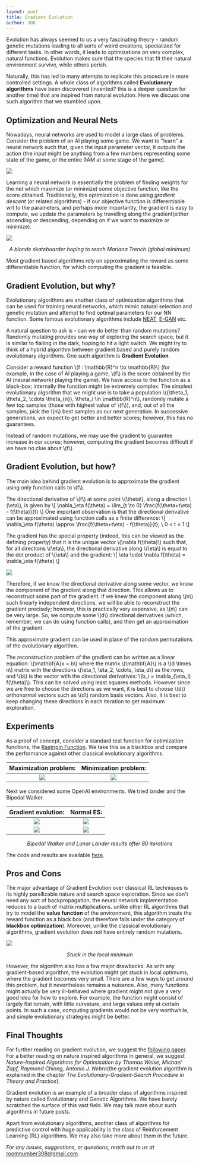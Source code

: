 ```yaml
---
layout: post
title: Gradient Evolution
author: 308
---
```

Evolution has always seemed to us a very fascinating theory - random genetic mutations leading to all sorts of weird creations, specialized for different tasks. In other words, it leads to optimizations on very complex, natural functions. Evolution makes sure that the species that fit their natural environment survive, while others perish.

Naturally, this has led to many attempts to replicate this procedure in more controlled settings. A whole class of algorithms called **Evolutionary algorithms** have been discovered (invented? this is a deeper question for another time) that are inspired from natural evolution. Here we discuss one such algorithm that we stumbled upon.

## Optimization and Neural Nets
Nowadays, neural networks are used to model a large class of problems. Consider the problem of an AI playing some game. We want to "learn" a neural network such that, given the input parameter vector, it outputs the action (the input might be anything from a few numbers representing some state of the game, or the entire RAM at some stage of the game).

![](graphics/gradEvo/NN.png)
<!-- <i><center>hello</center></i> -->

Learning a neural network is essentially the problem of finding weights for the net which maximize (or minimize) some objective function, like the score obtained. Traditionally, this optimization is done using *gradient descent* (or related algorithms) - if our objective function is differentiable wrt to the parameters, and perhaps more importantly, the gradient is easy to compute, we update the parameters by travelling along the gradient(either ascending or descending, depending on if we want to maximize or minimize).

![](graphics/gradEvo/gradient.png)

<i><center>A blonde skateboarder hoping to reach Mariana Trench (global minimum)</center></i>

Most gradient based algorithms rely on approximating the reward as some differentiable function, for which computing the gradient is feasible. 

## Gradient Evolution, but why?
Evolutionary algorithms are another class of optimization algorithms that can be used for training neural networks, which mimic natural selection and genetic mutation and attempt to find optimal parameters for our NN function. Some famous evolutionary algorithms include [NEAT](http://nn.cs.utexas.edu/downloads/papers/stanley.ec02.pdf), [E-GAN](https://arxiv.org/pdf/1803.00657.pdf) etc. 

A natural question to ask is - can we do better than random mutations? Randomly mutating provides one way of exploring the search space, but it is similar to flailing in the dark, hoping to hit a light switch. We might try to think of a hybrid algorithm between gradient based and purely random evolutionary algorithms. One such algorithm is **Gradient Evolution**.

Consider a reward function \\(f : \mathbb{R}^n \to \mathbb{R}\\) (for example, in the case of AI playing a game, \\(f\\) is the score obtained by the AI (neural network) playing the game). We have access to the function as a black-box; internally the function might be extremely complex. The simplest evolutionary algorithm that we might use is to take a population \\(\{\theta_1, \theta_2, \cdots \theta_{n}\}, \theta_i \in \mathbb{R}^n\\), randomly mutate a few top samples (those with highest value of \\(f\\)), and, out of all the samples, pick the \\(n\\) best samples as our next generation. In successive generations, we expect to get better and better scores; however, this has no guarantees.

Instead of random mutations, we may use the gradient to guarantee increase in our scores; however, computing the gradient becomes difficult if we have no clue about \\(f\\).

## Gradient Evolution, but how?
The main idea behind gradient evolution is to approximate the gradient using only function calls to \\(f\\). 

The directional derivative of \\(f\\) at some point \\(\theta\\), along a direction \\(\eta\\), is given by 
\\[
\nabla_\eta f(\theta) = \lim_{t \to 0} \frac{f(\theta+t\eta) - f(\theta)}{t}
\\]
One important observation is that the directional derivative can be approximated using function calls as a finite difference:
\\[
\nabla_\eta f(\theta) \approx \frac{f(\theta+t\eta) - f(\theta)}{t}, \ 0 < t < 1
\\]


The gradient has the special property (indeed, this can be viewed as the defining property) that it is the unique vector \\(\nabla f(\theta)\\) such that, for all directions \\(\eta\\), the directional derivative along \\(\eta\\) is equal to the dot product of \\(\eta\\) and the gradient: 
\\[
\eta \cdot \nabla f(\theta) = \nabla_\eta f(\theta)
\\]

![](graphics/gradEvo/directinonalDerivative.png)


Therefore, if we know the directional derivative along some vector, we know the component of the gradient along that direction. This allows us to reconstruct some part of the gradient. If we knew the component along \\(n\\) such linearly independent directions, we will be able to reconstruct the gradient precisely; however, this is practically very expensive, as \\(n\\) can be very large. So, we compute some \\(d\\) directional derivatives (which, remember, we can do using function calls), and then get an approximation of the gradient.

This approximate gradient can be used in place of the random permutations of the evolutionary algorithm.

The reconstruction problem of the gradient can be written as a linear equation: \\(\mathbf{A}x = b\\) where the matrix \\(\mathbf{A}\\) is a \\(d \times n\\) matrix with the directions \\(\eta_1, \eta_2, \cdots, \eta_d\\) as the rows, and \\(b\\) is the vector with the directional derivatives: \\(b_i = \nabla_{\eta_i} f(\theta)\\). This can be solved using least squares methods. However since we are free to choose the directions as we want, it is best to choose \\(d\\) orthonormal vectors such as \\(d\\) random basis vectors. Also, it is best to keep changing these directions in each iteration to get maximum exploration.


## Experiments

As a proof of concept, consider a standard test function for optimization functions, the [Rastrigin Function](https://en.wikipedia.org/wiki/Rastrigin_function). We take this as a blackbox and compare the performance against other classical evolutionary algorithms.

| Maximization problem: | Minimization problem: |
| :---: | :---: |
| ![](graphics/gradEvo/results_grad_ascent_rastrigin.png)| ![](graphics/gradEvo/results_rastrigin.png)|

Next we considered some OpenAI environments. We tried lander and the Bipedal Walker. 

| Gradient evolution: | Normal ES: |
| :---: | :---: |
| ![](graphics/gradEvo/walker_ours.gif)| ![](graphics/gradEvo/walker_random.gif)|
| ![](graphics/gradEvo/lander_ours.gif)| ![](graphics/gradEvo/lander_random.gif)|

*<center>Bipedal Walker and Lunar Lander results after 80 iterations</center>*

The code and results are available [here](https://github.com/kharyal/gradient-evolution).

## Pros and Cons

The major advantage of Gradient Evolution over classical RL techniques is its highly parallizable nature and search space exploration. Since we don't need any sort of backpropagation, the neural network implementation reduces to a buch of matrix multiplications. unlike other RL algorithms that try to model the **value function** of the environment, this algorithm treats the reward function as a black box (and therefore falls under the category of **blackbox optimization**). Moreover, unlike the classical evolutionary algorithms, gradient evolution does not have entirely random mutations. 

![](graphics/gradEvo/gradientButStuck.png)
*<center>Stuck in the local minimum</center>*

However, the algorithm also has a few major drawbacks. As with any gradient-based algorithm, the evolution might get stuck in local optimums, where the gradient becomes very small. There are a few ways to get around this problem, but it nevertheless remains a nuisance. Also, many functions might actually be very ill-behaved where gradient might not give a very good idea for how to explore. For example, the function might consist of largely flat terrain, with little curvature, and large values only at certain points. In such a case, computing gradients would not be very worthwhile, and simple evolutionary strategies might be better. 

## Final Thoughts

For further reading on gradient evolution, we suggest the [following paper](https://www.sciencedirect.com/science/article/abs/pii/S0020025515002996). For a better reading on nature inspired algorithms in general, we suggest *Nature-Inspired Algorithms for Optimisation by Thomas Weise, Michael Zapf, Raymond Chiong, Antonio J. Nebro*(the gradient evolution algorithm is explained in the chapter *The Evolutionary-Gradient-Search Procedure in Theory and Practice*).

Gradient evolution is an example of a broader class of algorithms inspired by nature called Evolutionary and Genetic Algorithms. We have barely scratched the surface of this vast field. We may talk more about such algorithms in future posts.

Apart from evolutionary algorithms, another class of algorithms for predictive control with huge applicability is the class of Reinforcement Learning (RL) algorithms. We may also take more about them in the future.

*For any issues, suggestions, or questions, reach out to us at* roomnumber308@gmail.com.

